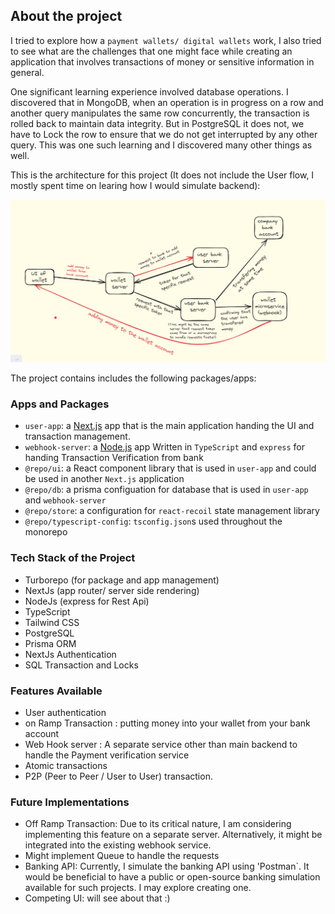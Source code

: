 
## About the project

I tried to explore how a `payment wallets/ digital wallets` work, I also tried to see what are the challenges that one might face while creating an application that involves transactions of money or sensitive information in general.

One significant learning experience involved database operations.  I discovered that in MongoDB, when an operation is in progress on a row and another query manipulates the same row concurrently, the transaction is rolled back to maintain data integrity. But in PostgreSQL it does not, we have to Lock the row to ensure that we do not get interrupted by any other query. This was one such learning and I discovered many other things as well.

This is the architecture for this project (It does not include the User flow, I mostly spent time on learing how I would simulate backend):

<img src="/docs/architecture.png" alt="architecture image"/>

The project contains includes the following packages/apps:

### Apps and Packages

- `user-app`: a [Next.js](https://nextjs.org/) app that is the main application handing the UI and transaction management.
- `webhook-server`: a [Node.js]() app Written in `TypeScript` and `express` for handing Transaction Verification from bank
- `@repo/ui`: a React component library that is used in `user-app` and could be used in another `Next.js` application
- `@repo/db`: a prisma configuation for database that is used in `user-app` and `webhook-server`
- `@repo/store`: a configuration for `react-recoil` state management library
- `@repo/typescript-config`: `tsconfig.json`s used throughout the monorepo

### Tech Stack of the Project
- Turborepo (for package and app management)
- NextJs (app router/ server side rendering)
- NodeJs (express for Rest Api)
- TypeScript
- Tailwind CSS
- PostgreSQL
- Prisma ORM 
- NextJs Authentication
- SQL Transaction and Locks

### Features Available
- User authentication
- on Ramp Transaction : putting money into your wallet from your bank account
- Web Hook server : A separate service other than main backend to handle the Payment verification service
- Atomic transactions 
- P2P (Peer to Peer / User to User) transaction.

### Future Implementations
- Off Ramp Transaction: Due to its critical nature, I am considering implementing this feature on a separate server. Alternatively, it might be integrated into the existing webhook service.
- Might implement Queue to handle the requests
- Banking API: Currently, I simulate the banking API using 'Postman`. It would be beneficial to have a public or open-source banking simulation available for such projects. I may explore creating one.
- Competing UI: will see about that :)